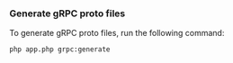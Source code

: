 ### Generate gRPC proto files

To generate gRPC proto files, run the following command:

```bash
php app.php grpc:generate
```
